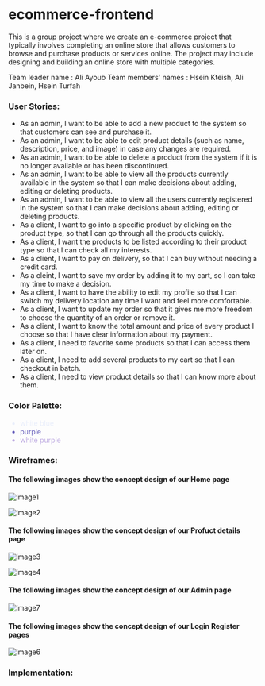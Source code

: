# ecommerce-frontend

This is a group project where we create an e-commerce project that typically involves completing an online store that allows customers to browse 
and purchase products or services online. The project may include designing and building an online store with multiple categories.

Team leader name : Ali Ayoub
Team members' names : Hsein Kteish, Ali Janbein, Hsein Turfah

### User Stories:
<ul>
  <li>As an admin, I want to be able to add a new product to the system so that customers can see and purchase it.</li>
  <li>As an admin, I want to be able to edit product details (such as name, description, price, and image) in case any changes are required.</li>
  <li>As an admin, I want to be able to delete a product from the system if it is no longer available or has been discontinued.</li>
  <li>As an admin, I want to be able to view all the products currently available in the system so that I can make  decisions about adding, editing or deleting products.</li>
  <li>As an admin, I want to be able to view all the users currently registered in the system so that I can make decisions about adding, editing or deleting products.</li>
  <li>As a client, I want to go into a specific product by clicking on the product type, so that I can go through all the products quickly.</li>
  <li>As a client, I want the products to be listed according to their product type so that I can check all my interests.</li>
  <li>As a client, I want to pay on delivery, so that I can buy without needing a credit card.</li>
  <li>As a cleint, I want to save my order by adding it to my cart, so I can take my time to make a decision.</li>
  <li>As a client, I want to have the ability to edit my profile so that I can switch my delivery location any time I want and feel more comfortable.</li>
  <li>As a client, I want to update my order so that it gives me more freedom to choose the quantity of an order or remove it.</li>
  <li>As a client, I want to know the total amount and price of every product I choose so that I have clear information about my payment.</li>
  <li>As a client, I need to favorite some products so that I can access them later on.</li>
  <li>As a client, I need to add several products to my cart so that I can checkout in batch.</li>
  <li>As a client, I need to view product details so that I can know more about them.</li>
</ul>

### Color Palette:
<ul>
  <li style="color:#E9EEFB;">white blue</li>
  <li style="color:#655DBB;">purple</li>
  <li style="color:#BFACE2;">white purple</li>
</ul>

### Wireframes:

#### The following images show the concept design of our Home page

![image1](https://user-images.githubusercontent.com/120685276/223327142-7793309b-5b65-497f-bc4d-a13212de21fa.png)

![image2](https://user-images.githubusercontent.com/120685276/223327247-8da7cd07-4c5f-44bf-8414-1faa9b38aba9.png)

#### The following images show the concept design of our Profuct details page

![image3](https://user-images.githubusercontent.com/120685276/223327415-ebc75011-2838-4597-bfa8-e8c0a1836d8c.png)

![image4](https://user-images.githubusercontent.com/120685276/223327548-ad49d63f-d347-456d-9fa6-60a962219668.png)

#### The following images show the concept design of our Admin page

![image7](https://user-images.githubusercontent.com/120685276/223327643-b06abc8f-11b0-4d7e-966a-8be7682ff8e3.png)

#### The following images show the concept design of our Login Register pages

![image6](https://user-images.githubusercontent.com/120685276/223327723-555f7d51-be39-4d88-99a9-285b363696d7.png)


### Implementation:









